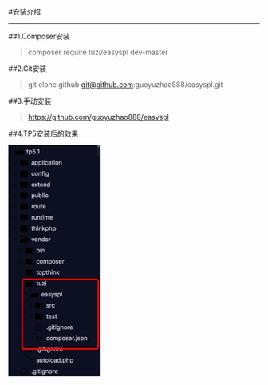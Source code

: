 #安装介绍
***

##1.Composer安装
> composer require tuzi/easyspl dev-master

##2.Git安装 

>git clone github git@github.com:guoyuzhao888/easyspl.git

##3.手动安装
>https://github.com/guoyuzhao888/easyspl

##4.TP5安装后的效果

![EasySpl](https://raw.githubusercontent.com/guoyuzhao888/EasySplDocument/master/img/tp5.png)








